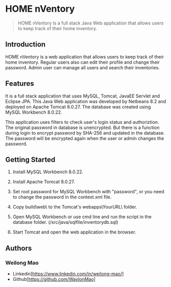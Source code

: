 # HOME nVentory

> HOME nVentory is a full stack Java Web application that allows users to keep track of their home inventory.

## Introduction

HOME nVentory is a web application that allows users to keep track of their home inventory. Regular users also can edit their profile and change their password. Admin user can manage all users and search their inventories.

## Features

It is a full stack application that uses MySQL, Tomcat, JavaEE Servlet and Eclipse JPA. This Java Web application was developed by Netbeans 8.2 and deployed on Apache Tomcat 8.0.27. The database was created using MySQL Workbench 8.0.22.

This application uses filters to check user's login status and authoriztion.
The original password in database is unencrypted. But there is a function during login to encrypt password by SHA-256 and updated in the database. The password will be encrypted again when the user or admin changes the password.

## Getting Started

1. Install MySQL Workbench 8.0.22.

2. Install Apache Tomcat 8.0.27.

3. Set root password for MySQL Workbench with "password", or you need to change the password in the context.xml file.

4. Copy build\web\ to the Tomcat's webapps\YourURL\ folder.

5. Open MySQL Workbench or use cmd line and run the script in the database folder. (/src/java/sqlfile/inventorydb.sql)

6. Start Tomcat and open the web application in the browser.

## Authors

### Weilong Mao

- Linkedin[https://www.linkedin.com/in/weilong-mao/]
- Github[https://github.com/WaylonMao]
